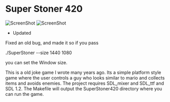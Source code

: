 # Super Stoner 420


![ScreenShot](https://github.com/lostjared/Super.Stoner.420/blob/master/ss420_1.png?raw=true "screenshot")
![ScreenShot](http://lostsidedead.biz/pictures/ss420_pic.png "screenshot")

 * Updated

Fixed an old bug, and made it so if you pass

./SuperStoner --size 1440 1080

you can set the Window size.


This is a old joke game I wrote many years ago. Its a simple platform style game
where the user controls a guy who looks similar to mario and collects items and
avoids enemies. The project requires SDL_mixer and SDL_ttf and SDL 1.2.
The Makefile will output the SuperStoner420 directory where you can run the game.
